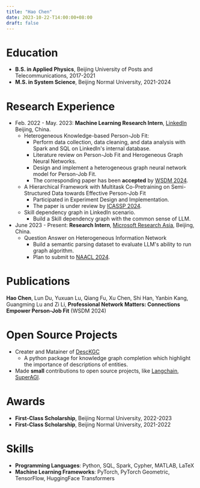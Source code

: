 ```yaml
---
title: "Hao Chen"
date: 2023-10-22-T14:00:00+08:00
draft: false
---
```

# Education
- **B.S. in Applied Physics**, Beijing University of Posts and Telecommunications, 2017-2021
- **M.S. in System Science**, Beijing Normal University, 2021-2024

# Research Experience

- Feb. 2022 - May. 2023: **Machine Learning Research Intern**, [LinkedIn](https://www.linkedin.com/) Beijing, China.
    - Heterogeneous Knowledge-based Person-Job Fit:
      - Perform data collection, data cleaning, and data analysis with Spark and SQL on LinkedIn's internal database.
      - Literature review on Person-Job Fit and Herogeneous Graph Neural Networks.
      - Design and implement a heterogeneous graph neural network model for Person-Job Fit.
      - The corresponding paper has been **accepted** by [WSDM 2024](https://www.wsdm-conference.org/2024/).
    - A Hierarchical Framework with Multitask Co-Pretraining on Semi-Structured Data towards Effective Person-Job Fit
      - Participated in Experiment Design and Implementation.
      - The paper is under review by [ICASSP 2024](https://2024.ieeeicassp.org/ojsp-icassp2024-submissions/).
    - Skill dependency graph in LinkedIn scenario.
      - Build a Skill dependency graph with the common sense of LLM.
- June 2023 - Present: **Research Intern**, [Microsoft Research Asia](https://www.microsoft.com/en-us/research/lab/microsoft-research-asia/), Beijing, China.
    - Question Answer on Heterogeneous Information Network
      - Build a semantic parsing dataset to evaluate LLM's ability to run graph algorithm.
      - Plan to submit to [NAACL 2024](https://2024.naacl.org/).

# Publications
**Hao Chen**, Lun Du, Yuxuan Lu, Qiang Fu, Xu Chen, Shi Han, Yanbin Kang, Guangming Lu and Zi Li, **Professional Network Matters: Connections Empower Person-Job Fit** (WSDM 2024)

# Open Source Projects
- Creater and Matainer of [DescKGC](https://guangchen811.github.io/DescKGC/)
  - A python package for knowledge graph completion which highlight the importance of descriptions of entities.
- Made **small** contributions to open source projects, like [Langchain](https://langchain.com/), [SuperAGI](https://github.com/TransformerOptimus/SuperAGI).

# Awards
- **First-Class Scholarship**, Beijing Normal University, 2022-2023
- **First-Class Scholarship**, Beijing Normal University, 2021-2022

# Skills
- **Programming Languages**: Python, SQL, Spark, Cypher, MATLAB, LaTeX
- **Machine Learning Frameworks**: PyTorch, PyTorch Geometric, TensorFlow, HuggingFace Transformers